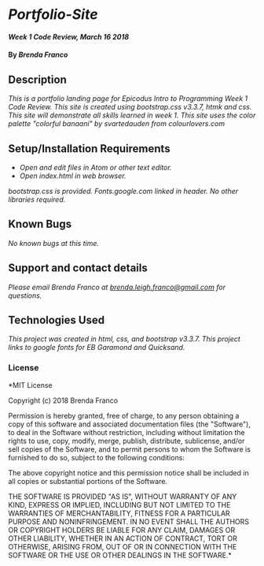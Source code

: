 # _Portfolio-Site_

#### _Week 1 Code Review, March 16 2018_

#### By _**Brenda Franco**_

## Description

_This is a portfolio landing page for Epicodus Intro to Programming Week 1 Code Review. This site is created using bootstrap.css v3.3.7, htmk and css. This site will demonstrate all skills learned in week 1. This site uses the color palette "colorful banaani" by svartedauden from colourlovers.com_

## Setup/Installation Requirements

* _Open and edit files in Atom or other text editor._
* _Open index.html in web browser._

_bootstrap.css is provided. Fonts.google.com linked in header. No other libraries required._

## Known Bugs

_No known bugs at this time._

## Support and contact details

_Please email Brenda Franco at brenda.leigh.franco@gmail.com for questions._

## Technologies Used

_This project was created in html, css, and bootstrap v3.3.7._
_This project links to google fonts for EB Garamond and Quicksand._

### License

*MIT License

Copyright (c) 2018 Brenda Franco

Permission is hereby granted, free of charge, to any person obtaining a copy
of this software and associated documentation files (the "Software"), to deal
in the Software without restriction, including without limitation the rights
to use, copy, modify, merge, publish, distribute, sublicense, and/or sell
copies of the Software, and to permit persons to whom the Software is
furnished to do so, subject to the following conditions:

The above copyright notice and this permission notice shall be included in all
copies or substantial portions of the Software.

THE SOFTWARE IS PROVIDED "AS IS", WITHOUT WARRANTY OF ANY KIND, EXPRESS OR
IMPLIED, INCLUDING BUT NOT LIMITED TO THE WARRANTIES OF MERCHANTABILITY,
FITNESS FOR A PARTICULAR PURPOSE AND NONINFRINGEMENT. IN NO EVENT SHALL THE
AUTHORS OR COPYRIGHT HOLDERS BE LIABLE FOR ANY CLAIM, DAMAGES OR OTHER
LIABILITY, WHETHER IN AN ACTION OF CONTRACT, TORT OR OTHERWISE, ARISING FROM,
OUT OF OR IN CONNECTION WITH THE SOFTWARE OR THE USE OR OTHER DEALINGS IN THE
SOFTWARE.*
